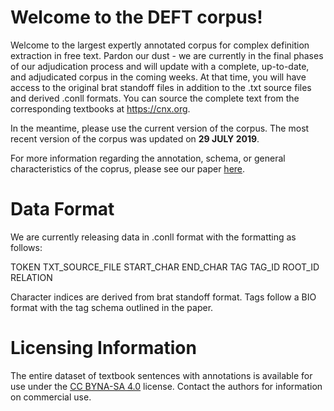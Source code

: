 # Welcome to the DEFT corpus!
Welcome to the largest expertly annotated corpus for complex definition extraction in free text. Pardon our dust - we are currently in the final phases of our adjudication process and will update with a complete, up-to-date, and adjudicated corpus in the coming weeks. At that time, you will have access to the original brat standoff files in addition to the .txt source files and derived .conll formats. You can source the complete text from the corresponding textbooks at <https://cnx.org>.

In the meantime, please use the current version of the corpus.
The most recent version of the corpus was updated on **29 JULY 2019**.

For more information regarding the annotation, schema, or general characteristics of the coprus, please see our paper [here](https://sigann.github.io/LAW-XIII-2019/pdf/W19-4015.pdf).
  
# Data Format
We are currently releasing data in .conll format with the formatting as follows:

TOKEN TXT_SOURCE_FILE START_CHAR END_CHAR TAG TAG_ID ROOT_ID RELATION

Character indices are derived from brat standoff format. Tags follow a BIO format with the tag schema outlined in the paper.

# Licensing Information
The entire dataset of textbook sentences with annotations is available for use under the [CC BYNA-SA 4.0](https://creativecommons.org/licenses/by-nc-sa/4.0/legalcode) license. Contact the authors for information on commercial use.

